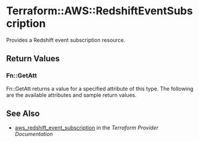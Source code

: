 # Terraform::AWS::RedshiftEventSubscription

Provides a Redshift event subscription resource.

## Return Values

### Fn::GetAtt

Fn::GetAtt returns a value for a specified attribute of this type. The following are the available attributes and sample return values.

## See Also

* [aws_redshift_event_subscription](https://www.terraform.io/docs/providers/aws/r/redshift_event_subscription.html) in the _Terraform Provider Documentation_